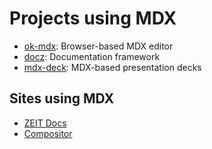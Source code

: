 # Projects using MDX

- [ok-mdx][]: Browser-based MDX editor
- [docz][]: Documentation framework
- [mdx-deck][]: MDX-based presentation decks

## Sites using MDX

- [ZEIT Docs][zeit-docs]
- [Compositor][compositor]

[ok-mdx]: https://github.com/jxnblk/ok-mdx
[mdx-deck]: https://github.com/jxnblk/mdx-deck
[docz]: https://www.docz.site/
[zeit-docs]: https://github.com/zeit/docs
[compositor]: https://compositor.io

